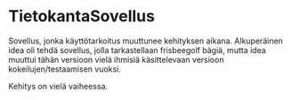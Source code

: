 # TietokantaSovellus
Sovellus, jonka käyttötarkoitus muuttunee kehityksen aikana. Alkuperäinen idea oli tehdä sovellus, jolla tarkastellaan frisbeegolf bägiä,
mutta idea muuttui tähän versioon vielä ihmisiä käsittelevaan versioon kokeilujen/testaamisen vuoksi.

Kehitys on vielä vaiheessa.

